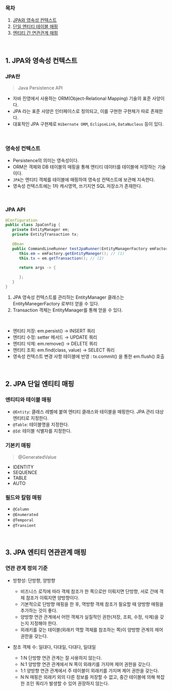 ### 목차
1. [JPA와 영속성 컨텍스트](#1-jpa와-영속성-컨텍스트)
2. [단일 엔티티 테이블 매핑](#2-jpa-단일-엔티티-매핑)
3. [엔티티 간 연관관계 매핑](#3-jpa-엔티티-연관관계-매핑)
<br>

## 1. JPA와 영속성 컨텍스트

### JPA란

> Java Persistence API

- 자바 진영에서 사용하는 ORM(Object-Relational Mapping) 기술의 표준 사양이다.
- JPA 라는 표준 사양은 인터페이스로 정의되고, 이를 구현한 구현체가 따로 존재한다.
- 대표적인 JPA 구현체로 `Hibernate ORM`, `EclipseLink`, `DataNucleus` 등이 있다.
<br>

### 영속성 컨텍스트

- Persistence의 의미는 영속성이다. 
- ORM은 객체와 DB 테이블의 매핑을 통해 엔티티 데이터를 테이블에 저장하는 기술이다.
- `JPA`는 엔티티 객체를 테이블에 매핑하여 영속성 컨텍스트에 보관해 지속한다.
- 영속성 컨텍스트에는 1차 캐시영역, 쓰기지연 SQL 저장소가 존재한다.
<br>

### JPA API

``` java
@Configuration
public class JpaConfig {
   private EntityManager em;
   private EntityTransaction tx;
   
   @Bean
   public CommandLineRunner testJpaRunner(EntityManagerFactory emFactory) {
      this.em = emFactory.getEntityManeger(); // (1)
      this.tx = em.getTransaction(); // (2)
      
      return args -> {
      
      };
   }
}
```

1. JPA 영속성 컨텍스트를 관리하는 EntityManager 클래스는 EntityManegerFactory 로부터 얻을 수 있다.
2. Transaction 객체는 EntityManager를 통해 얻을 수 있다.
<br>

- 엔티티 저장: em.persist() → INSERT 쿼리
- 엔티티 수정: setter 메서드 → UPDATE 쿼리
- 엔티티 삭제: em.remove() → DELETE 쿼리
- 엔티티 조회: em.find(class, value) → SELECT 쿼리
- 영속성 컨텍스트 변경 사항 테이블에 반영 : tx.commit() 을 통한 em.flush() 호출
<br>

## 2. JPA 단일 엔티티 매핑

### 엔티티와 테이블 매핑
   - `@Entity`: 클래스 레벨에 붙여 엔티티 클래스와 테이블을 매핑한다. JPA 관리 대상 엔티티로 지정한다.
   - `@Table`: 테이블명을 지정한다.
   - `@Id`: 테이블 식별자를 지정한다.

### 기본키 매핑
> @GeneratedValue
   - IDENTITY
   - SEQUENCE
   - TABLE
   - AUTO

### 필드와 칼럼 매핑
   - `@Column`
   - `@Enumerated`
   - `@Temporal`
   - `@Transient`
<br>

## 3. JPA 엔티티 연관관계 매핑

### 연관 관계 정의 기준

- 방향성: 단방향, 양방향
   - 비즈니스 로직에 따라 객체 참조가 한 쪽으로만 이뤄지면 단방향, 서로 간에 객체 참조가 이뤄지면 양방향이다.
   - 기본적으로 단방향 매핑을 한 후, 역방향 객체 참조가 필요할 때 양방향 매핑을 추가하는 것이 좋다.
   - 양방향 연관 관계에서 어떤 객체가 실질적인 권한(저장, 조회, 수정, 삭제)을 갖는지 지정해야 한다.
   - 외래키를 갖는 테이블(외래키 역할 객체를 참조하는 쪽)이 양방향 관계의 제어 권한을 갖는다.

- 참조 객체 수: 일대다, 다대일, 다대다, 일대일
   - 1:N 단방향 연관 관계는 잘 사용하지 않는다.
   - N:1 양방향 연관 관계에서 N 쪽이 외래키를 가지며 제어 권한을 갖는다.
   - 1:1 양방향 연관 관계에서 주 테이블이 외래키를 가지며 제어 권한을 갖는다.
   - N:N 매핑은 외래키 외의 다른 정보를 저장할 수 없고, 중간 테이블에 의해 복잡한 조인 쿼리가 발생할 수 있어 권장하지 않는다.
